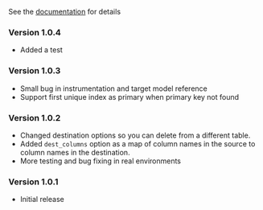 See the [documentation](http://bkayser.github.io/cleansweep) for details

### Version 1.0.4
* Added a test

### Version 1.0.3

* Small bug in instrumentation and target model reference
* Support first unique index as primary when primary key not found

### Version 1.0.2

* Changed destination options so you can delete from a different table.
* Added `dest_columns` option as a map of column names in the source to column names in the destination.
* More testing and bug fixing in real environments

### Version 1.0.1

* Initial release

